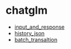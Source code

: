 ﻿# chatglm



+ [input_and_response](chatglm/input_and_response.1) 
+ [history_json](chatglm/history_json.1) 
+ [batch_transaltion](chatglm/batch_transaltion.1) 

